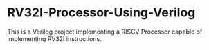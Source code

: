 # RV32I-Processor-Using-Verilog
This is a Verilog project implementing a RISCV Processor capable of implementing RV32I instructions.
